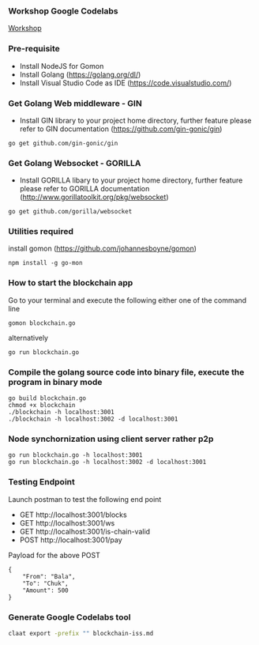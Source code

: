 ### Workshop Google Codelabs
[Workshop](https://bit.ly/2MHxKmp)

### Pre-requisite
* Install NodeJS for Gomon
* Install Golang (https://golang.org/dl/)
* Install Visual Studio Code as IDE (https://code.visualstudio.com/)

### Get Golang Web middleware - GIN
* Install GIN library to your project home directory, further feature please refer to GIN documentation (https://github.com/gin-gonic/gin)

```
go get github.com/gin-gonic/gin
```

### Get Golang Websocket - GORILLA
* Install GORILLA libary to your project home directory, further feature please refer to GORILLA documentation (http://www.gorillatoolkit.org/pkg/websocket)

```
go get github.com/gorilla/websocket
```

### Utilities required
install gomon (https://github.com/johannesboyne/gomon)

```
npm install -g go-mon
```

### How to start the blockchain app

Go to your terminal and execute the following either one of the command line

```
gomon blockchain.go
```

alternatively 

```
go run blockchain.go
```

### Compile the golang source code into binary file, execute the program in binary mode
```
go build blockchain.go
chmod +x blockchain
./blockchain -h localhost:3001
./blockchain -h localhost:3002 -d localhost:3001
```

### Node synchornization using client server rather p2p
```
go run blockchain.go -h localhost:3001
go run blockchain.go -h localhost:3002 -d localhost:3001
```


### Testing Endpoint

Launch postman to test the following end point 

* GET http://localhost:3001/blocks
* GET http://localhost:3001/ws
* GET http://localhost:3001/is-chain-valid
* POST http://localhost:3001/pay

Payload for the above POST

```
{
	"From": "Bala",
	"To": "Chuk",
	"Amount": 500
}
```

### Generate Google Codelabs tool
```bash
claat export -prefix "" blockchain-iss.md
```
